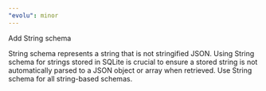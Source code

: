 ```yaml
---
"evolu": minor
---
```


Add String schema

String schema represents a string that is not stringified JSON. Using String schema for strings stored in SQLite is crucial to ensure a stored string is not automatically parsed to a JSON object or array when retrieved. Use String schema for all string-based schemas.
